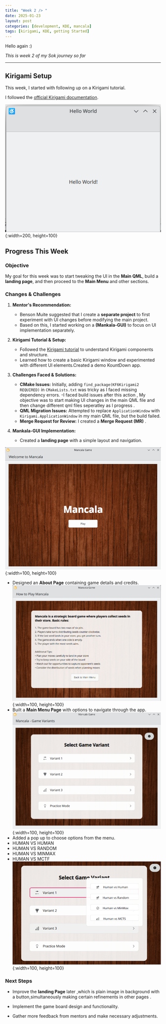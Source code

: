 ```yaml
---
title: "Week 2 /> "
date: 2025-01-23
layout: post
categories: [development, KDE, mancala]
tags: [kirigami, KDE, getting Started]
---
```


Hello again :) 

_This is week 2 of my Sok journey so far_

---
## Kirigami Setup

This week, I started  with following up on a Kirigami tutorial.

 I followed the [official Kirigami documentation](https://develop.kde.org/docs/getting-started/kirigami/introduction-getting_started/).

![Desktop View](/resources/images/hello_world.png){:width=200, height=100}

## Progress This Week

### Objective
My goal for this week was to start tweaking the UI in the **Main QML**, build a **landing page**, and then proceed to the **Main Menu** and other sections.

### Changes & Challenges
1. **Mentor's Recommendation:**
   - Benson Muite suggested that I create a **separate project** to first experiment with UI changes before modifying the main project.
   - Based on this, I started working on a **(Mankala-GUI)** to focus on UI implementation separately.

2. **Kirigami Tutorial & Setup:**
   - Followed the [Kirigami tutorial](https://develop.kde.org/docs/getting-started/kirigami/introduction_getting_started/) to understand Kirigami components and structure.
   - Learned how to create a basic Kirigami window and experimented with different UI elements.Created a demo KountDown app.

3. **Challenges Faced & Solutions:**
   - **CMake Issues:** Initially, adding `find_package(KF6Kirigami2 REQUIRED)` in `CMakeLists.txt` was tricky as I faced missing dependency errors.
   -I faced build issues after this action , My objective was to start making UI changes in the main QML file and then change different qml files seperatley as I progress .
   - **QML Migration Issues:** Attempted to replace `ApplicationWindow` with `Kirigami.ApplicationWindow` in my main QML file, but the build failed.
   - **Merge Request for Review:**  I created a **Merge Request (MR)** .

4. **Mankala-GUI Implementation:**
   - Created a **landing page** with a simple layout and navigation.
    
![Desktop View](/resources/images/week2/mainPage.png){:width=100, height=100}
   - Designed an **About Page** containing game details and credits.
   ![Desktop View](/resources/images/week2/aboutPage.png){:width=100, height=100}
   - Built a **Main Menu Page** with options to navigate through the app.
   ![Desktop View](/resources/images/week2/MainMenu.png){:width=100, height=100}
   - Added a pop up to choose options from the menu.
   - HUMAN VS HUMAN
   - HUMAN VS RANDOM
   - HUMAN VS MINMAX
   - HUMAN VS MCTF
   ![Desktop View](/resources/images/week2/options.png){:width=100, height=100}

### Next Steps
- Improve the **landing Page** later ,which is plain image in background with a button,simultaneously making certain refinements in other pages . 
- Implement the game board design and functionality.

- Gather more feedback from mentors and make necessary adjustments.


